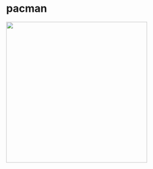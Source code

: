 # pacman

<img src="https://github.com/silvaRaphael/bigapp/blob/main/assets/images/pacman-game.jpg?raw=true" width="380px">
